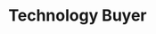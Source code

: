 ---
layout: default
title: Technology Buyer 
company: DePaul University
location: Chicago, Illinois
tenure: August 2007 - May 2010
description: "testing to see if this escapes : that would be great"
order: 5
---